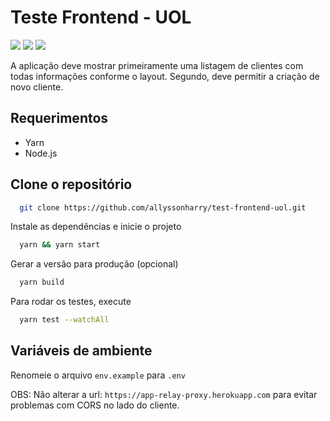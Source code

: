 # **Teste Frontend - UOL**

![](https://img.shields.io/badge/React-18.2.0-blue)
![](https://img.shields.io/badge/Sass-1.52.3-purple)
![](https://img.shields.io/badge/Jest-5.16.4-green)

A aplicação deve mostrar primeiramente uma listagem de clientes com todas informações conforme o layout. Segundo, deve permitir a criação de novo cliente.

## Requerimentos

- Yarn
- Node.js

##

## Clone o repositório

```bash
  git clone https://github.com/allyssonharry/test-frontend-uol.git
```

Instale as dependências e inicie o projeto

```bash
  yarn && yarn start
```

Gerar a versão para produção (opcional)

```bash
  yarn build
```

Para rodar os testes, execute

```bash
  yarn test --watchAll
```

## Variáveis de ambiente

Renomeie o arquivo `env.example` para `.env`

OBS: Não alterar a url: `https://app-relay-proxy.herokuapp.com` para evitar problemas com CORS no lado do cliente.
